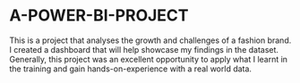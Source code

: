 # A-POWER-BI-PROJECT
This is a project that analyses the growth and challenges of a fashion brand.   I created a dashboard that will help showcase my findings in the dataset.   Generally, this project was an excellent opportunity to apply what I  learnt in the training and gain hands-on-experience with a real world data. 
